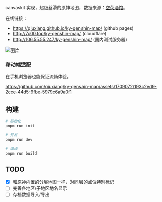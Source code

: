 canvaskit 实现，超级丝滑的原神地图，数据来源：[空荧酒馆](https://yuanshen.site/docs/)。

在线链接：

- https://qiuxiang.github.io/ky-genshin-map/ (github pages)
- http://7c00.top/ky-genshin-map/ (cloudflare)
- http://106.55.55.247/ky-genshin-map/ (国内测试服务器)

![图片](https://github.com/qiuxiang/ky-genshin-map/assets/1709072/2ea4b8e7-1978-4b95-a353-cc712a01b21e)

### 移动端适配

在手机浏览器也能保证流畅体验。

https://github.com/qiuxiang/ky-genshin-map/assets/1709072/193c2ed9-2cce-44d5-9fbe-5979c6a9a0f1

## 构建

```bash
# 初始化
pnpm run init

# 开发
pnpm run dev

# 编译
pnpm run build
```

## TODO

- [x] 和原神内置的分层地图一样，对同层的点位特别标记
- [ ] 完善各地区/子地区地名显示
- [ ] 存档数据导入/导出
